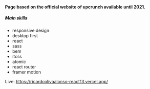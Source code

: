 #### Page based on the official website of upcrunch available until 2021.
##### Main skills
- responsive design
- desktop first
- react
- sass
- bem
- itcss
- atomic
- react router
- framer motion

Live: https://ricardoolivaalonso-react13.vercel.app/
